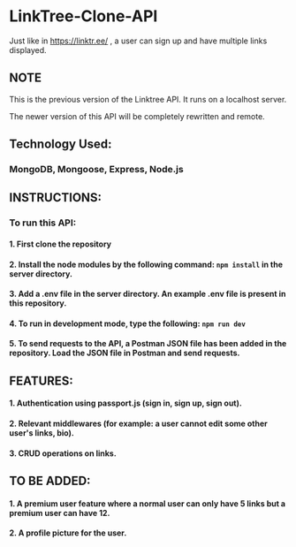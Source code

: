 # LinkTree-Clone-API
Just like in https://linktr.ee/ , a user can sign up and have multiple links displayed.

## NOTE
This is the previous version of the Linktree API.
It runs on a localhost server.

The newer version of this API will be completely rewritten and remote.

## Technology Used:
### MongoDB, Mongoose, Express, Node.js

## INSTRUCTIONS:
### To run this API:
####      1. First clone the repository
####      2. Install the node modules by the following command: ```npm install``` in the server directory.
####      3. Add a .env file in the server directory. An example .env file is present in this repository.
####      4. To run in development mode, type the following: ```npm run dev```
####      5. To send requests to the API, a Postman JSON file has been added in the repository. Load the JSON file in Postman and send requests.

## FEATURES:
#### 1. Authentication using **passport.js** (sign in, sign up, sign out).
#### 2. Relevant middlewares (for example: a user cannot edit some other user's links, bio).
#### 3. CRUD operations on links.

## TO BE ADDED:
#### 1. A premium user feature where a normal user can only have 5 links but a premium user can have 12.
#### 2. A profile picture for the user.
